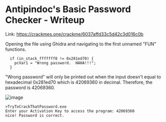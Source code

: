 # Antipindoc's Basic Password Checker - Writeup

Link: https://crackmes.one/crackme/6037affd33c5d42c3d016c0b

Opening the file using Ghidra and navigating to the first unnamed "FUN" functions.

```
  if (in_stack_fffffff0 != 0x281ed70) {
    pcVar1 = "Wrong password.  HAHA!!!";
  }
```

"Wrong password" will only be printed out when the input doesn't equal to hexadecimal 0x281ed70 which is 42069360 in decimal. Therefore, the password is 42069360.

![image](https://user-images.githubusercontent.com/81070073/121837365-3fa0fb80-cc8a-11eb-884c-33c3b3e0a589.png)

```
>TryToCrackThatPassword.exe
Enter your Activation Key to access the program: 42069360
nice! Password is correct.
```
